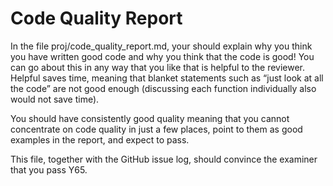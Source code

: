 # Code Quality Report

In the file proj/code_quality_report.md, your should explain why you think you have written good code and why you think that the code is good! You can go about this in any way that you like that is helpful to the reviewer. Helpful saves time, meaning that blanket statements such as “just look at all the code” are not good enough (discussing each function individually also would not save time). 

You should have consistently good quality meaning that you cannot concentrate on code quality in just a few places, point to them as good examples in the report, and expect to pass.

This file, together with the GitHub issue log, should convince the examiner that you pass Y65.